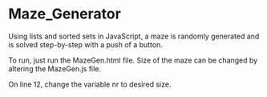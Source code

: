 # Maze_Generator
Using lists and sorted sets in JavaScript, a maze is randomly generated and is solved step-by-step with a push of a button.

To run, just run the MazeGen.html file.
Size of the maze can be changed by altering the MazeGen.js file.

On line 12, change the variable nr to desired size.
